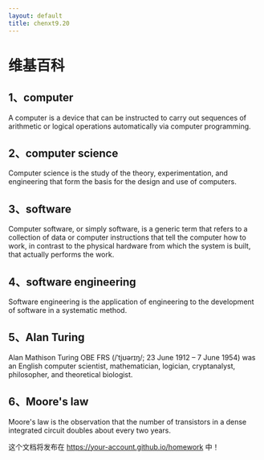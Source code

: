 ```yaml
---
layout: default
title: chenxt9.20
---
```


# 维基百科

## 1、computer
A computer is a device that can be instructed to carry out sequences of arithmetic or logical operations automatically via computer programming.
## 2、computer science
Computer science is the study of the theory, experimentation, and engineering that form the basis for the design and use of computers.
## 3、software
Computer software, or simply software, is a generic term that refers to a collection of data or computer instructions that tell the computer how to work, in contrast to the physical hardware from which the system is built, that actually performs the work. 
## 4、software engineering
Software engineering is the application of engineering to the development of software in a systematic method.
## 5、Alan Turing
Alan Mathison Turing OBE FRS (/ˈtjʊərɪŋ/; 23 June 1912 – 7 June 1954) was an English computer scientist, mathematician, logician, cryptanalyst, philosopher, and theoretical biologist.
## 6、Moore's law
Moore's law is the observation that the number of transistors in a dense integrated circuit doubles about every two years. 


这个文档将发布在 https://your-account.github.io/homework 中！